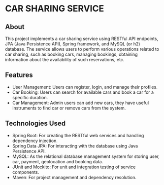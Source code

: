 #   CAR SHARING SERVICE

## About

 This project implements a car sharing service using RESTful API endpoints, JPA (Java Persistence API), Spring framework, and MySQL (or h2) database. The service allows users to perform various operations related to car sharing, such as booking cars, managing bookings, obtaining information about the availability of such reservations, etc.

## Features
- User Management: Users can register, login, and manage their profiles.
- Car Booking: Users can search for available cars and book a car for a specific duration.
- Car Management: Admin users can add new cars, they have useful instruments to find car or remove cars from the system.

## Technologies Used
- Spring Boot: For creating the RESTful web services and handling dependency injection.
- Spring Data JPA: For interacting with the database using Java Persistence API.
- MySQL: As the relational database management system for storing user, car, payment, geolocation and booking data.
- JUnit and Mockito: For unit and integration testing of service components.
- Maven: For project management and dependency resolution.